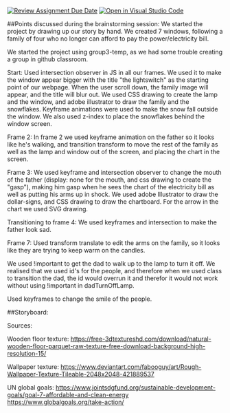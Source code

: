 [![Review Assignment Due Date](https://classroom.github.com/assets/deadline-readme-button-24ddc0f5d75046c5622901739e7c5dd533143b0c8e959d652212380cedb1ea36.svg)](https://classroom.github.com/a/IJi-El-s)
[![Open in Visual Studio Code](https://classroom.github.com/assets/open-in-vscode-718a45dd9cf7e7f842a935f5ebbe5719a5e09af4491e668f4dbf3b35d5cca122.svg)](https://classroom.github.com/online_ide?assignment_repo_id=14864443&assignment_repo_type=AssignmentRepo)

##Points discussed during the brainstorming session:
We started the project by drawing up our story by hand. We created 7 windows, following a family of four who no longer can afford to pay the power/electricity bill.

We started the project using group3-temp, as we had some trouble creating a group in github classroom.

Start: 
Used intersection observer in JS in all our frames. We used it to make the window appear bigger with the title "the lightswitch" as the starting point of our webpage. When the user scroll down, the family image will appear, and the title will blur out. We used CSS drawing to create the lamp and the window, and adobe illustrator to draw the family and the snowflakes. 
Keyframe animations were used to make the snow fall outside the window. We also used z-index to place the snowflakes behind the window screen.

Frame 2:
In frame 2 we used keyframe animation on the father so it looks like he's walking, and transition transform to move the rest of the family as well as the lamp and window out of the screen, and placing the chart in the screen.

Frame 3:
We used keyframe and intersection observer to change the mouth of the father (display: none for the mouth, and css drawing to create the "gasp"), making him gasp when he sees the chart of the electricity bill as well as putting his arms up in shock.
We used adobe Illustrator to draw the dollar-signs, and CSS drawing to draw the chartboard.
For the arrow in the chart we used SVG drawing.

Transitioning to frame 4:
We used keyframes and intersection to make the father look sad.

Frame 7:
Used transform translate to edit the arms on the family, so it looks like they are trying to keep warm on the candles.


We used !important to get the dad to walk up to the lamp to turn it off. We realised that we used id's for the people, and therefore when we used class to transition the dad, the id would overrun it and therefor it would not work without using !important in dadTurnOffLamp.

Used keyframes to change the smile of the people.



##Storyboard: 

Sources:

Wooden floor texture: https://free-3dtextureshd.com/download/natural-wooden-floor-parquet-raw-texture-free-download-background-high-resolution-15/

Wallpaper texture: https://www.deviantart.com/fabooguy/art/Rough-Wallpaper-Texture-Tileable-2048x2048-421889537

UN global goals:
https://www.jointsdgfund.org/sustainable-development-goals/goal-7-affordable-and-clean-energy
https://www.globalgoals.org/take-action/
